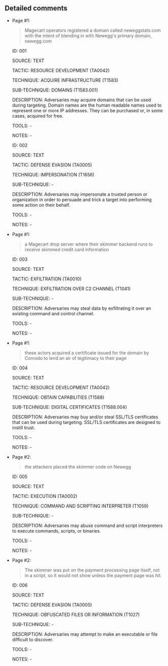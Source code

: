## Detailed comments

 * Page #1:
   > Magecart operators registered a domain called neweggstats.com with the intent of blending in with Newegg's primary domain, newegg.com

   ID: 001

   SOURCE: TEXT

   TACTIC: RESOURCE DEVELOPMENT (TA0042)

   TECHNIQUE: ACQUIRE INFRASTRUCTURE (T1583)

   SUB-TECHNIQUE: DOMAINS (T1583.001)

   DESCRIPTION: Adversaries may acquire domains that can be used during targeting. Domain names are the human readable names used to represent one or more IP addresses. They can be purchased or, in some cases, acquired for free.

   TOOLS: -

   NOTES: -

   ID: 002

   SOURCE: TEXT

   TACTIC: DEFENSE EVASION (TA0005)

   TECHNIQUE: IMPERSONATION (T1656)

   SUB-TECHNIQUE: -

   DESCRIPTION: Adversaries may impersonate a trusted person or organization in order to persuade and trick a target into performing some action on their behalf.

   TOOLS: -

   NOTES: -

 * Page #1:
   > a Magecart drop server where their skimmer backend runs to receive skimmed credit card information

   ID: 003

   SOURCE: TEXT

   TACTIC: EXFILTRATION (TA0010)

   TECHNIQUE: EXFILTRATION OVER C2 CHANNEL (T1041)

   SUB-TECHNIQUE: -

   DESCRIPTION: Adversaries may steal data by exfiltrating it over an existing command and control channel.

   TOOLS: -

   NOTES: -

 * Page #1:
   > these actors acquired a certificate issued for the domain by Comodo to lend an air of legitimacy to their page

   ID: 004

   SOURCE: TEXT

   TACTIC: RESOURCE DEVELOPMENT (TA0042)

   TECHNIQUE: OBTAIN CAPABILITIES (T1588)

   SUB-TECHNIQUE: DIGITAL CERTIFICATES (T1588.004)

   DESCRIPTION: Adversaries may buy and/or steal SSL/TLS certificates that can be used during targeting. SSL/TLS certificates are designed to instill trust.

   TOOLS: -

   NOTES: -

 * Page #2:
   > the attackers placed the skimmer code on Newegg

   ID: 005

   SOURCE: TEXT

   TACTIC: EXECUTION (TA0002)

   TECHNIQUE: COMMAND AND SCRIPTING INTERPRETER (T1059)

   SUB-TECHNIQUE: -

   DESCRIPTION: Adversaries may abuse command and script interpreters to execute commands, scripts, or binaries.

   TOOLS: -

   NOTES: -

 * Page #2:
   > The skimmer was put on the payment processing page itself, not in a script, so it would not show unless the payment page was hit.

   ID: 006

   SOURCE: TEXT

   TACTIC: DEFENSE EVASION (TA0005)

   TECHNIQUE: OBFUSCATED FILES OR INFORMATION (T1027)

   SUB-TECHNIQUE: -

   DESCRIPTION: Adversaries may attempt to make an executable or file difficult to discover.

   TOOLS: -

   NOTES: -
